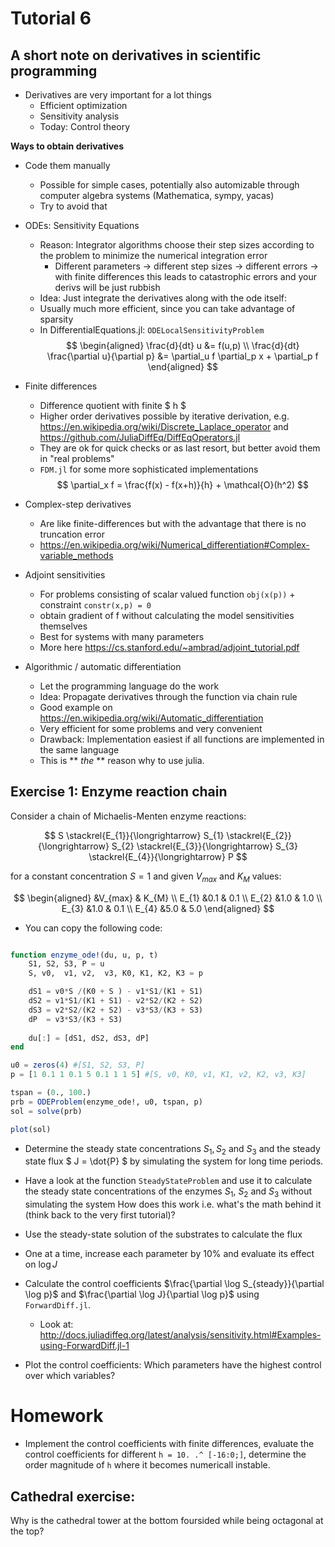 # Tutorial 6

A short note on derivatives in scientific programming
---------------------------

* Derivatives are very important for a lot things
    * Efficient optimization
    * Sensitivity analysis
    * Today: Control theory

**Ways to obtain derivatives**

* Code them manually
    * Possible for simple cases, potentially also automizable through computer algebra systems (Mathematica, sympy, yacas)
    * Try to avoid that
* ODEs: Sensitivity Equations 
    * Reason: Integrator algorithms choose their step sizes according to the problem to minimize the numerical integration error
        * Different parameters -> different step sizes -> different errors -> with finite differences this leads to catastrophic errors and your derivs will be just rubbish
    * Idea: Just integrate the derivatives along with the ode itself:
    * Usually much more efficient, since you can take advantage of sparsity
    * In DifferentialEquations.jl: `ODELocalSensitivityProblem`
$$
\begin{aligned}
    \frac{d}{dt} u &= f(u,p) \\
    \frac{d}{dt} \frac{\partial u}{\partial p} &= \partial_u f \partial_p x + \partial_p f
\end{aligned}
$$

* Finite differences 
    * Difference quotient with finite $ h $ 
    * Higher order derivatives possible by iterative derivation, e.g. https://en.wikipedia.org/wiki/Discrete_Laplace_operator and https://github.com/JuliaDiffEq/DiffEqOperators.jl
    * They are ok for quick checks or as last resort, but better avoid them in "real problems"
    * `FDM.jl` for some more sophisticated implementations
$$
\partial_x f = \frac{f(x) - f(x+h)}{h} + \mathcal{O}(h^2)
$$

* Complex-step derivatives
    * Are like finite-differences but with the advantage that there is no truncation error
    * https://en.wikipedia.org/wiki/Numerical_differentiation#Complex-variable_methods 

* Adjoint sensitivities 
    * For problems consisting of scalar valued function `obj(x(p))` + constraint `constr(x,p) = 0`
    * obtain gradient of f without calculating the model sensitivities themselves
    * Best for systems with many parameters
    * More here https://cs.stanford.edu/~ambrad/adjoint_tutorial.pdf


* Algorithmic / automatic differentiation
    * Let the programming language do the work
    * Idea: Propagate derivatives through the function via chain rule
    * Good example on https://en.wikipedia.org/wiki/Automatic_differentiation
    * Very efficient for some problems and very convenient
    * Drawback: Implementation easiest if all functions are implemented in the same language
    * This is ** *the* ** reason why to use julia.


Exercise 1: Enzyme reaction chain
---------------------------------

Consider a chain of Michaelis-Menten enzyme reactions:

$$ 
S \stackrel{E_{1}}{\longrightarrow} S_{1}
\stackrel{E_{2}}{\longrightarrow} S_{2}
\stackrel{E_{3}}{\longrightarrow} S_{3}
\stackrel{E_{4}}{\longrightarrow} P 
$$

for a constant concentration $S=1$ and given
$V_{max}$ and $K_{M}$
values:

$$ 
\begin{aligned} 
      &V_{max} &  K_{M} \\ 
E_{1} &0.1 & 0.1 \\ 
E_{2} &1.0 & 1.0 \\ 
E_{3} &1.0 & 0.1 \\ 
E_{4} &5.0 & 5.0 
\end{aligned}
$$

-   You can copy the following code:


````julia

function enzyme_ode!(du, u, p, t)
    S1, S2, S3, P = u
    S, v0,  v1, v2,  v3, K0, K1, K2, K3 = p 

    dS1 = v0*S /(K0 + S ) - v1*S1/(K1 + S1)
    dS2 = v1*S1/(K1 + S1) - v2*S2/(K2 + S2)
    dS3 = v2*S2/(K2 + S2) - v3*S3/(K3 + S3)
    dP  = v3*S3/(K3 + S3)
    
    du[:] = [dS1, dS2, dS3, dP]
end

u0 = zeros(4) #[S1, S2, S3, P]
p = [1 0.1 1 0.1 5 0.1 1 1 5] #[S, v0, K0, v1, K1, v2, K2, v3, K3]

tspan = (0., 100.)
prb = ODEProblem(enzyme_ode!, u0, tspan, p)
sol = solve(prb)

plot(sol)
````




-   Determine the steady state concentrations $S_{1}, S_{2}$ and $S_{3}$ and the steady state flux $ J = \dot{P} $ by simulating the system for long time periods.




- Have a look at the function `SteadyStateProblem` and use it to
  calculate the steady state concentrations of the enzymes $S_1$, $S_2$ and $S_3$ without simulating the system
  How does this work i.e. what's the math behind it (think back to the very first tutorial)?




- Use the steady-state solution of the substrates to calculate the flux




- One at a time, increase each parameter by 10% and evaluate its effect on $\log J$


-   Calculate the control coefficients $\frac{\partial \log S_{steady}}{\partial \log p}$ and $\frac{\partial \log J}{\partial \log p}$ using `ForwardDiff.jl`.
    * Look at: http://docs.juliadiffeq.org/latest/analysis/sensitivity.html#Examples-using-ForwardDiff.jl-1




- Plot the control coefficients: Which parameters have the highest control over which variables? 






# Homework

* Implement the control coefficients with finite differences, evaluate the control coefficients for different `h = 10. .^ [-16:0;]`, determine the order magnitude of `h` where it becomes numericall instable.

Cathedral exercise:
-------------------

Why is the cathedral tower at the bottom foursided while being octagonal
at the top?
